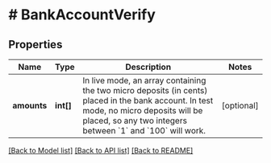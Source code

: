 # # BankAccountVerify

## Properties

Name | Type | Description | Notes
------------ | ------------- | ------------- | -------------
**amounts** | **int[]** | In live mode, an array containing the two micro deposits (in cents) placed in the bank account. In test mode, no micro deposits will be placed, so any two integers between &#x60;1&#x60; and &#x60;100&#x60; will work. | [optional]

[[Back to Model list]](../../README.md#models) [[Back to API list]](../../README.md#endpoints) [[Back to README]](../../README.md)
